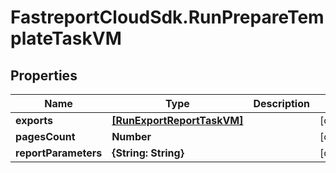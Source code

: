 # FastreportCloudSdk.RunPrepareTemplateTaskVM

## Properties

Name | Type | Description | Notes
------------ | ------------- | ------------- | -------------
**exports** | [**[RunExportReportTaskVM]**](RunExportReportTaskVM.md) |  | [optional] 
**pagesCount** | **Number** |  | [optional] 
**reportParameters** | **{String: String}** |  | [optional] 


